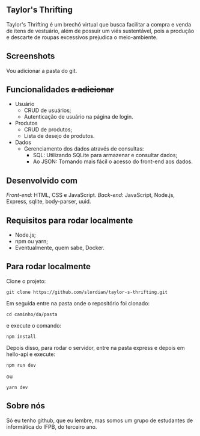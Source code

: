## Taylor's Thrifting

Taylor's Thrifting é um brechó virtual que busca facilitar
a compra e venda de itens de vestuário, além de possuir um
viés sustentável, pois a produção e descarte de roupas
excessivos prejudica o meio-ambiente. 

## Screenshots
Vou adicionar a pasta do git.

## Funcionalidades ~~a adicionar~~

- Usuário
  - CRUD de usuários;
  - Autenticação de usuário na página de login.
- Produtos
  - CRUD de produtos;
  - Lista de desejo de produtos.
- Dados
  - Gerenciamento dos dados através de consultas:
    - SQL: Utilizando SQLite para armazenar e consultar dados;
    - Ao JSON: Tornando mais fácil o acesso do front-end aos dados.

## Desenvolvido com

*Front-end:* HTML, CSS e JavaScript.
*Back-end:* JavaScript, Node.js, Express, sqlite, body-parser, uuid.

## Requisitos para rodar localmente
- Node.js;
- npm ou yarn;
- Eventualmente, quem sabe, Docker.

## Para rodar localmente 
Clone o projeto:
``` 
git clone https://github.com/slordian/taylor-s-thrifting.git
```

Em seguida entre na pasta onde o repositório foi clonado:
```
cd caminho/da/pasta
```

e execute o comando: 
```
npm install
```

Depois disso, para rodar o servidor, entre na pasta express e depois em hello-api e execute:
```
npm run dev
``` 
ou 
```
yarn dev
```

## Sobre nós
Só eu tenho github, que eu lembre, mas somos um grupo de estudantes de informática do IFPB, do terceiro ano.
